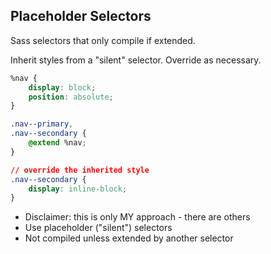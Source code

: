 ## Placeholder Selectors

Sass selectors that only compile if extended.

Inherit styles from a "silent" selector. Override as necessary.

```css
%nav {
    display: block;
    position: absolute;
}

.nav--primary,
.nav--secondary {
    @extend %nav;
}

// override the inherited style
.nav--secondary {
    display: inline-block;
}
```

<aside class="notes">
    <ul>
        <li>Disclaimer: this is only MY approach - there are others</li>
        <li>Use placeholder ("silent") selectors</li>
        <li>Not compiled unless extended by another selector</li>
    </ul>
</aside>
